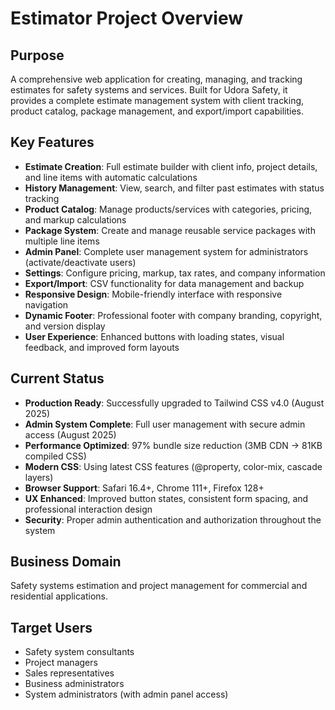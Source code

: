 # Estimator Project Overview

## Purpose
A comprehensive web application for creating, managing, and tracking estimates for safety systems and services. Built for Udora Safety, it provides a complete estimate management system with client tracking, product catalog, package management, and export/import capabilities.

## Key Features
- **Estimate Creation**: Full estimate builder with client info, project details, and line items with automatic calculations
- **History Management**: View, search, and filter past estimates with status tracking
- **Product Catalog**: Manage products/services with categories, pricing, and markup calculations
- **Package System**: Create and manage reusable service packages with multiple line items
- **Admin Panel**: Complete user management system for administrators (activate/deactivate users)
- **Settings**: Configure pricing, markup, tax rates, and company information
- **Export/Import**: CSV functionality for data management and backup
- **Responsive Design**: Mobile-friendly interface with responsive navigation
- **Dynamic Footer**: Professional footer with company branding, copyright, and version display
- **User Experience**: Enhanced buttons with loading states, visual feedback, and improved form layouts

## Current Status
- **Production Ready**: Successfully upgraded to Tailwind CSS v4.0 (August 2025)
- **Admin System Complete**: Full user management with secure admin access (August 2025)
- **Performance Optimized**: 97% bundle size reduction (3MB CDN → 81KB compiled CSS)
- **Modern CSS**: Using latest CSS features (@property, color-mix, cascade layers)
- **Browser Support**: Safari 16.4+, Chrome 111+, Firefox 128+
- **UX Enhanced**: Improved button states, consistent form spacing, and professional interaction design
- **Security**: Proper admin authentication and authorization throughout the system

## Business Domain
Safety systems estimation and project management for commercial and residential applications.

## Target Users
- Safety system consultants
- Project managers
- Sales representatives
- Business administrators
- System administrators (with admin panel access)